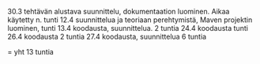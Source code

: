 30.3 tehtävän alustava suunnittelu, dokumentaation luominen. Aikaa käytetty n. tunti
12.4 suunnittelua ja teoriaan perehtymistä, Maven projektin luominen, tunti
13.4 koodausta, suunnittelua. 2 tuntia
24.4 koodausta tunti
26.4 koodausta 2 tuntia
27.4 koodausta, suunnittelua 6 tuntia


= yht 13 tuntia
